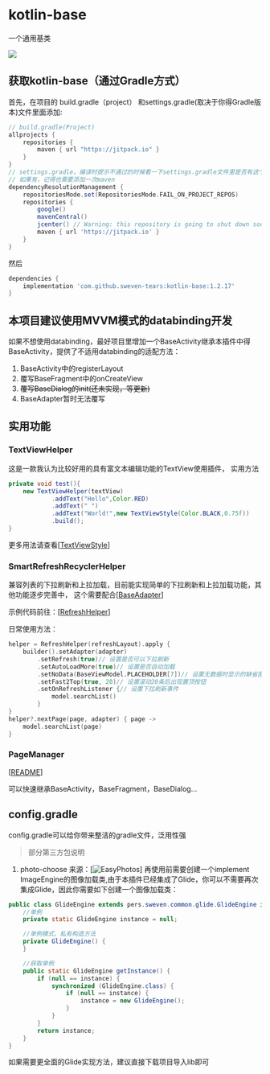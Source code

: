 # kotlin-base

一个通用基类

[![](https://jitpack.io/v/sweven-tears/kotlin-base.svg)](https://jitpack.io/#sweven-tears/kotlin-base)

## 获取kotlin-base（通过Gradle方式）

首先，在项目的 build.gradle（project） 和settings.gradle(取决于你得Gradle版本)文件里面添加:

```groovy
// build.gradle(Project)
allprojects {
    repositories {
        maven { url "https://jitpack.io" }
    }
}
// settings.gradle，编译时提示不通过的时候看一下settings.gradle文件里是否有这个参数，
// 如果有，记得也需要添加一次maven
dependencyResolutionManagement {
    repositoriesMode.set(RepositoriesMode.FAIL_ON_PROJECT_REPOS)
    repositories {
        google()
        mavenCentral()
        jcenter() // Warning: this repository is going to shut down soon
        maven { url 'https://jitpack.io' }
    }
}
```

然后

```groovy
dependencies {
    implementation 'com.github.sweven-tears:kotlin-base:1.2.17'
}
```

## 本项目建议使用MVVM模式的databinding开发

如果不想使用databinding，最好项目里增加一个BaseActivity继承本插件中得BaseActivity，提供了不适用databinding的适配方法：

1. BaseActivity中的registerLayout
2. 覆写BaseFragment中的onCreateView
3. ~~覆写BaseDialog的init(还未实现，等更新)~~
4. BaseAdapter暂时无法覆写

## 实用功能

### TextViewHelper

这是一款我认为比较好用的具有富文本编辑功能的TextView使用插件， 实用方法

```java
private void test(){
    new TextViewHelper(textView)
            .addText("Hello",Color.RED)
            .addText(" ")
            .addText("World!",new TextViewStyle(Color.BLACK,0.75f))
            .build();
}
```

更多用法请查看[[TextViewStyle](https://github.com/sweven-tears/kotlin-base/blob/main/common/src/main/java/pers/sweven/common/helper/textview/TextViewStyle.java)]

### SmartRefreshRecyclerHelper

兼容列表的下拉刷新和上拉加载，目前能实现简单的下拉刷新和上拉加载功能，其他功能逐步完善中，
这个需要配合[[BaseAdapter](https://github.com/sweven-tears/kotlin-base/blob/main/common/src/main/java/pers/sweven/common/base/BaseAdapter.java)]

示例代码前往：[[RefreshHelper](https://github.com/sweven-tears/kotlin-base/blob/main/app/src/main/java/com/app/test/utils/RefreshHelper.kt)]

日常使用方法：

```kotlin
helper = RefreshHelper(refreshLayout).apply {
    builder().setAdapter(adapter)
        .setRefresh(true)// 设置是否可以下拉刷新
        .setAutoLoadMore(true)// 设置是否自动加载
        .setNoData(BaseViewModel.PLACEHOLDER[7])// 设置无数据时显示的缺省图
        .setFast2Top(true, 20)// 设置滚动20条后出现置顶按钮
        .setOnRefreshListener {// 设置下拉刷新事件
            model.searchList()
        }
}
helper?.nextPage(page, adapter) { page ->
    model.searchList(page)
}
```

### PageManager
[[README](https://github.com/sweven-tears/kotlin-base/blob/main/common/src/main/java/pers/sweven/common/app/README.md)]

可以快速继承BaseActivity，BaseFragment，BaseDialog...

## config.gradle

config.gradle可以给你带来整洁的gradle文件，泛用性强
> 部分第三方包说明

1. photo-choose 来源：[![EasyPhotos](https://github.com/HuanTanSheng/EasyPhotos)]
再使用前需要创建一个implement ImageEngine的图像加载类,由于本插件已经集成了Glide，你可以不需要再次集成Glide，因此你需要如下创建一个图像加载类：

```java
public class GlideEngine extends pers.sweven.common.glide.GlideEngine implements ImageEngine {
    //单例
    private static GlideEngine instance = null;

    //单例模式，私有构造方法
    private GlideEngine() {
    }

    //获取单例
    public static GlideEngine getInstance() {
        if (null == instance) {
            synchronized (GlideEngine.class) {
                if (null == instance) {
                    instance = new GlideEngine();
                }
            }
        }
        return instance;
    }
}
```

如果需要更全面的Glide实现方法，建议直接下载项目导入lib即可
